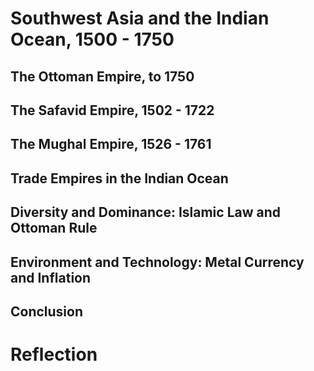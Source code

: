 # Southwest Asia and the Indian Ocean, 1500 - 1750

## The Ottoman Empire, to 1750



## The Safavid Empire, 1502 - 1722



## The Mughal Empire, 1526 - 1761



## Trade Empires in the Indian Ocean



## Diversity and Dominance: Islamic Law and Ottoman Rule



## Environment and Technology: Metal Currency and Inflation



## Conclusion



# Reflection
